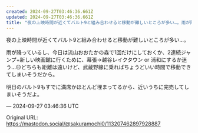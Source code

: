 ```yaml
---
created: 2024-09-27T03:46:36.661Z
updated: 2024-09-27T03:46:36.661Z
title: "夜の上映時間が近くてバルト9と組み合わせると移動が難しいところが多い…。雨が降っているし、今日は流山おおたかの森で1回だけにしておくか、2連続ジャンプ+新しい映[...]"
---
```


<p>夜の上映時間が近くてバルト9と組み合わせると移動が難しいところが多い…。</p><p>雨が降っているし、今日は流山おおたかの森で1回だけにしておくか、2連続ジャンプ+新しい映画館に行くために、幕張→越谷レイクタウン or 浦和にするか迷う…😖どちらも距離は遠いけど、武蔵野線に乗ればちょうどいい時間で移動できてしまいそうだから。</p><p>明日のバルト9もすでに満席かほとんど埋まってるから、近いうちに完売してしまいそうだよ。</p>

&mdash; 2024-09-27 03:46:36 UTC

Original URL: https://mastodon.social/@sakuramochi0/113207462897928887
